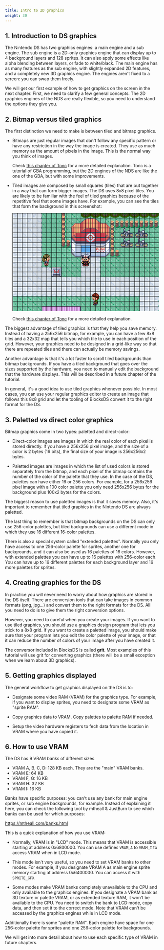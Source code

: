 ```yaml
---
title: Intro to 2D graphics
weight: 30
---
```


## 1. Introduction to DS graphics

The Nintendo DS has two graphics engines: a main engine and a sub engine. The
sub engine is a 2D-only graphics engine that can display up to 4 background
layers and 128 sprites. It can also apply some effects like alpha blending
between layers, or fade to white/black. The main engine has as many features as
the sub engine, with slightly expanded 2D features, and a completely new 3D
graphics engine. The engines aren't fixed to a screen: you can swap them freely.

We will get our first example of how to get graphics on the screen in the next
chapter. First, we need to clarify a few general concepts. The 2D graphics
engines of the NDS are really flexible, so you need to understand the options
they give you.

## 2. Bitmap versus tiled graphics

The first distinction we need to make is between tiled and bitmap graphics.

- Bitmaps are just regular images that don't follow any specific pattern or have
  any restriction in the way the image is created. They use as much memory as
  the amount of pixels in the image. This is the normal way you think of images.

  Check [this chapter of Tonc](https://gbadev.net/tonc/bitmaps.html) for a more
  detailed explanation. Tonc is a tutorial of GBA programming, but the 2D
  engines of the NDS are like the one of the GBA, but with some improvements.

- Tiled images are composed by small squares (tiles) that are put together in a
  way that can form bigger images. The DS uses 8x8 pixel tiles. You are likely
  to be familiar with the feel of tiled graphics because of the repetitive
  feel that some images have. For example, you can see the tiles that form the
  background in this screenshot:

  ![Background with grid](background_with_grid.png "Background with grid")

  Check [this chapter of Tonc](https://gbadev.net/tonc/objbg.html) for a more
  detailed explanation.

The biggest advantage of tiled graphics is that they help you save memory.
Instead of having a 256x256 bitmap, for example, you can have a few 8x8 tiles
and a 32x32 map that tells you which tile to use in each position of the grid.
However, your graphics need to be designed in a grid-like way so that there are
repeated tiles and there can actually be memory savings.

Another advantage is that it's a lot faster to scroll tiled backgrounds than
bitmap backgrounds. If you have a tiled background that goes over the sizes
supported by the hardware, you need to manually edit the background that the
hardware displays. This will be described in a future chapter of the tutorial.

In general, it's a good idea to use tiled graphics whenever possible. In most
cases, you can use your regular graphics editor to create an image that follows
this 8x8 grid and let the tooling of BlocksDS convert it to the right format for
the DS.

## 3. Paletted vs direct color graphics

Bitmap graphics come in two types: paletted and direct-color:

- Direct-color images are images in which the real color of each pixel is stored
  directly. If you have a 256x256 pixel image, and the size of a color is 2
  bytes (16 bits), the final size of your image is 256x256x2 bytes.

- Paletted images are images in which the list of used colors is stored
  separately from the bitmap, and each pixel of the bitmap contains the number
  of the color of the palette that they use. In the case of the DS, palettes can
  have either 16 or 256 colors. For example, for a 256x256 pixel image with a
  100 color palette you only need 256x256 bytes for the background plus 100x2
  bytes for the colors.

The biggest reason to use paletted images is that it saves memory. Also, it's
important to remember that tiled graphics in the Nintendo DS are always
paletted.

The last thing to remember is that bitmap backgrounds on the DS can only use
256-color palettes, but tiled backgrounds can use a different mode in which they
use 16 different 16-color palettes.

There is also a special system called "extended palettes". Normally you only
have access to one 256-color palette for sprites, another one for backgrounds,
and it can also be used as 16 palettes of 16 colors. However, with extended
palettes you can have up to 16 palettes with 256-color each. You can have up to
16 different palettes for each background layer and 16 more palettes for
sprites.

## 4. Creating graphics for the DS

In practice you will never need to worry about how graphics are stored in the DS
itself. There are conversion tools that can take images in common formats (png,
jpg...) and convert them to the right formats for the DS. All you need to do is
to give them the right conversion options.

However, you need to careful when you create your images. If you want to use
tiled graphics, you should use a graphics design program that lets you stick to
a 8x8 grid. If you want to create a paletted image, you should make sure that
your program lets you edit the color palette of your image, or that it can
reduce the number of colors of your image after you have created it.

The conversor included in BlocksDS is called **grit**. Most examples of this
tutorial will use grit for converting graphics (there will be a small exception
when we learn about 3D graphics).

## 5. Getting graphics displayed

The general workflow to get graphics displayed on the DS is to:

- Designate some video RAM (VRAM) for the graphics type. For example, if you
  want to display sprites, you need to designate some VRAM as "sprite RAM".

- Copy graphics data to VRAM. Copy palettes to palette RAM if needed.

- Setup the video hardware registers to fech data from the location in VRAM
  where you have copied it.

## 6. How to use VRAM

The DS has 9 VRAM banks of different sizes.

- VRAM A, B, C, D: 128 KB each. They are the "main" VRAM banks.
- VRAM E: 64 KB
- VRAM F, G: 16 KB
- VRAM H: 32 KB
- VRAM I: 16 KB

Banks have specific purposes: you can't use any bank for main engine sprites, or
sub engine backgrounds, for example. Instead of explaining it here, you can
check the following tool by mtheall & JustBurn to see which banks can be used
for which purposes:

https://mtheall.com/banks.html

This is a quick explanation of how you use VRAM:

- Normally, VRAM is in "LCD" mode. This means that VRAM is accessible starting
  at address 0x6800000. You can use defines `VRAM_A` to `VRAM_I` to access VRAM
  when in LCD mode.

- This mode isn't very useful, so you need to set VRAM banks to other modes. For
  example, if you designate VRAM A as main engine sprite memory starting at
  address 0x6400000. You can access it with `SPRITE_GFX`.

- Some modes make VRAM banks completely unavailable to the CPU and only
  available to the graphics engines. If you designate a VRAM bank as 3D texture
  or palette VRAM, or as extended texture RAM, it won't be available to the CPU.
  You need to switch the bank to LCD mode, copy data, and then set it to the
  correct mode. Note that VRAM can't be accessed by the graphics engines while
  in LCD mode.

Additionally there is some "palette RAM". Each engine have space for one
256-color palette for sprites and one 256-color palette for backgrounds.

We will get into more detail about how to use each specific type of VRAM in
future chapters.
